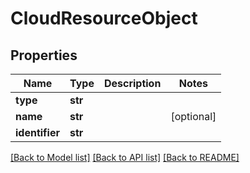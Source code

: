 # CloudResourceObject

## Properties
Name | Type | Description | Notes
------------ | ------------- | ------------- | -------------
**type** | **str** |  | 
**name** | **str** |  | [optional] 
**identifier** | **str** |  | 

[[Back to Model list]](../README.md#documentation-for-models) [[Back to API list]](../README.md#documentation-for-api-endpoints) [[Back to README]](../README.md)


